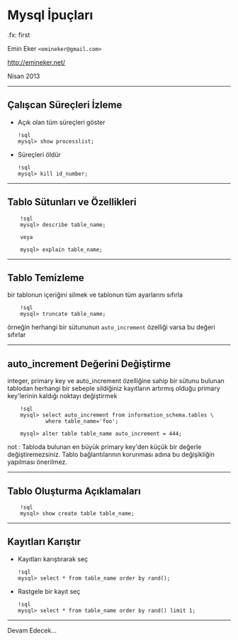 #  Mysql İpuçları

.fx: first

Emin Eker `<emineker@gmail.com>`

http://emineker.net/

Nisan 2013

---

##  Çalışcan Süreçleri İzleme

*   Açık olan tüm süreçleri göster

        !sql
        mysql> show processlist;

*   Süreçleri öldür

        !sql
        mysql> kill id_number;

---

##  Tablo Sütunları ve Özellikleri

        !sql
        mysql> describe table_name;

        veya

        mysql> explain table_name;

---

##  Tablo Temizleme

bir tablonun içeriğini silmek ve tablonun tüm ayarlarını sıfırla

        !sql
        mysql> truncate table_name;


örneğin herhangi bir sütununun `auto_increment` özelliği varsa bu değeri sıfırlar

---

##  auto_increment Değerini Değiştirme

integer, primary key ve auto_increment özelliğine sahip bir sütunu bulunan tablodan
herhangi bir sebeple sildiğiniz kayıtların artırmış olduğu primary key'lerinin kaldığı noktayı değiştirmek

        !sql
        mysql> select auto_increment from information_schema.tables \
                where table_name='foo';

        mysql> alter table table_name auto_increment = 444;


not
:   Tabloda bulunan en büyük primary key'den küçük bir değerle değiştiremezsiniz.
Tablo bağlantılarının korunması adına bu değişikliğin yapılması önerilmez.

---

##  Tablo Oluşturma Açıklamaları

        !sql
        mysql> show create table table_name;

---

##  Kayıtları Karıştır

*   Kayıtları karıştırarak seç

        !sql
        mysql> select * from table_name order by rand();

*   Rastgele bir kayıt seç

        !sql
        mysql> select * from table_name order by rand() limit 1;

---

Devam Edecek...


